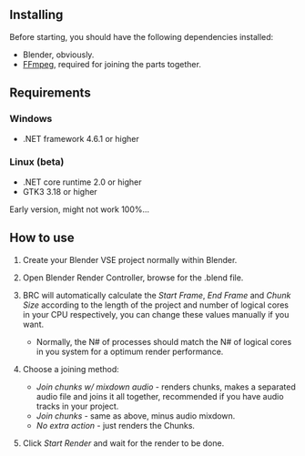 ## Installing

Before starting, you should have the following dependencies installed:

- Blender, obviously.
- [FFmpeg](https://ffmpeg.org/download.html), required for joining the parts together. 

## Requirements

### Windows
- .NET framework 4.6.1 or higher

### Linux (beta)
- .NET core runtime 2.0 or higher
- GTK3 3.18 or higher

Early version, might not work 100%...
   
## How to use
1. Create your Blender VSE project normally within Blender.
 
2. Open Blender Render Controller, browse for the .blend file.
 
3. BRC will automatically calculate the *Start Frame*, *End Frame* and *Chunk Size* according to the length of the project and number of logical cores in your CPU respectively, you can change these values manually if you want.

   - Normally, the N# of processes should match the N# of logical cores in you system for a optimum render performance.
 
4. Choose a joining method:

   - *Join chunks w/ mixdown audio* - renders chunks, makes a separated audio file and joins it all together, recommended if you have audio tracks in your project.
   - *Join chunks* - same as above, minus audio mixdown.
   - *No extra action* - just renders the Chunks.
 
5. Click *Start Render* and wait for the render to be done.

